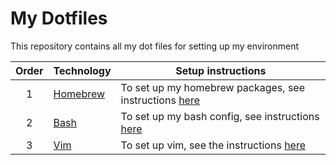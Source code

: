 # My Dotfiles

This repository contains all my dot files for setting up my environment

| Order | Technology | Setup instructions |
| :---: | ---------- | -------------------|
| 1 | [Homebrew](https://brew.sh/) | To set up my homebrew packages, see instructions [here](./homebrew/README.md) |
| 2 | [Bash](https://www.gnu.org/software/bash/) | To set up my bash config, see instructions [here](./bash/README.md) |
| 3 | [Vim](https://www.vim.org/) | To set up vim, see the instructions [here](./.vim/README.md) |
